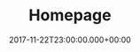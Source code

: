 ---
layout: blocks
title: Homepage
date: 2017-11-22T23:00:00.000+00:00
page_sections:
  - template: navigation-header-w-button
    block: header-2
    logo: "/uploads/2018/06/21/portfolio_lg.jpg"
    navigation:
      - link: "/"
        link_text: Intro
      - link: "#profile"
        link_text: Profile
      - link: "#project"
        link_text: Project
      - link: "#fork"
        link_text: Fork
      - link: "#interest"
        link_text: Interest
    cta:
      url: https://github.com/wldud01
      button_text: My Git
  - template: hero-banner-w-image
    block: hero-2
    slug: Intro
    headline: Hello! <br><strong><small>I am</small><br>" Creator "</strong>
    content:
      Creator is a someone who creates new contents.<br>
      I want to complete my own contents in my field.
    cta:
      enabled: true
      url: https://github.com/wldud01
      button_text: "Start "
    image:
      image: "/uploads/2018/06/21/Intro_p2.png"
      alt_text: Product Shot
    background_image: "/uploads/2018/06/21/background.png"
  - template: content-feature
    block: feature-1
    media_alignment: Left
    slug: Profile
    headline:
     <strong>My Profile<span class="light">&nbsp;</span></strong><br>
            <span class="light">&nbsp;&nbsp;&nbsp;&nbsp; " Who am I? "</span>
    content:
         <p>
            <ul>
              <li> Name - 윤지영 </li>
              <li> Major - 컴퓨터공학전공</li>
              <li> Grade - 3</li>
            </ul><br>
          </p><hr>
          <p><br>
            <h2><span class="light"><strong>Language Experienced<span class="light">&nbsp;                    </span></strong><br></h2>
            <ul><br>
              <li>Html</li><div class="progress-bar"><div class="Hprogress"></div></div>
              <li>CSS</li><div class="progress-bar"><div class="Cprogress"></div></div>
              <li>Javascript</li><div class="progress-bar"><div class="Sprogress"></div></div>
              <li>Java</li><div class="progress-bar"><div class="Jprogress"></div></div>
              <li>React</li><div class="progress-bar"><div class="Rprogress"></div></div>
            </ul><br>
          </p>
    media:
      image: "/uploads/2018/06/21/profile_me.jpg"
      alt_text: uBuild Blocks Mock-Up
  - template: content-feature
    block: feature-1
    media_alignment: Right
    slug: Project
    headline:
     <strong>Project</strong><br>
          <span class="light">&nbsp;&nbsp;&nbsp;" My Team project "</span></span>
    content:
      <p><br>
          <ol>
            <li>Book page - 가장 저렴한 가격의 책을 찾아주는 사이트</li>
            <ul><small><li>Position  기획 & UX/UI & front-end <br> React를 이용한 첫 프로젝트 / 긴 로딩시간이 조금 아쉬움<br>
          <a href="https://github.com/wldud01/OpensourceClass/tree/main/prev_book_page">here</a></li></small></ul>
            <li>AI - 진행중 ( Deeplearning )</li>
            <li>Dash board web - 진행중( Spring boot )</li>
            <li>Meta bus - 진행중 ( Unity ) </li>
          </ol>

        </p>
    media:
      image: "/uploads/2018/06/21/project.png"
      alt_text: Project
  - template: 1-column-text
    block: one-column-1
    slug: Fork
    headline: <h3 id ="fork_title"> < Fork - I'm interested in > </h3>
    content: 

      <p id ="fork_text" >
          AI - 프로젝트를 위해 공부 해야하는 분야&nbsp;&nbsp;&nbsp;<a href="https://github.com/wldud01/pymldg-rev">Machine learning guide</a><br>
          Spring boot - 현재 공부 중인 분야&nbsp;&nbsp;&nbsp;<a href="https://github.com/wldud01/spring-boot">Spring boot guide</a>
        </p>
  - template: full-width-media-element
    block: media-1
    image: "/uploads/2018/06/21/theme.png"
    caption: All Available Blocks
    slug: Interest
  - template: detail-content
    block: text-1
    headline: Steps to Build a Site!
    content:
      <p>uBuild is an open-source Jekyll based demo that doubles as a builder tool inside the Forestry content manager.</p><ol><li><p><a href="https://app.forestry.io/quick-start?repo=forestryio/ubuild-jekyll&provider=github&engine=jekyll">Import this demo in Forestry</a>.</p></li><li><p>Read <a href="https://forestry.io/blog/ubuild-a-new-theme-for-static-sites-using-blocks/">our
      article</a> and create your own Blocks.</p></li><li><p>Add and customize the available Blocks and preview them as you go along.</p></li></ol>
  - template: simple-footer
    block: footer-1
    content: Made with ❤︎ in Canada
---